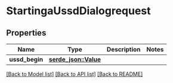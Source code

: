 # StartingaUssdDialogrequest

## Properties

Name | Type | Description | Notes
------------ | ------------- | ------------- | -------------
**ussd_begin** | [**serde_json::Value**](.md) |  | 

[[Back to Model list]](../README.md#documentation-for-models) [[Back to API list]](../README.md#documentation-for-api-endpoints) [[Back to README]](../README.md)


